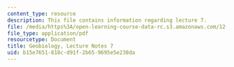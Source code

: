 ```yaml
---
content_type: resource
description: This file contains information regarding lecture 7.
file: /media/https%3A/open-learning-course-data-rc.s3.amazonaws.com/12-007-geobiology-spring-2013/b15e7651818cd91f2b659695e5e238da_MIT12_007S13_Lec7.pdf
file_type: application/pdf
resourcetype: Document
title: Geobiology, Lecture Notes 7
uid: b15e7651-818c-d91f-2b65-9695e5e238da
---
```

